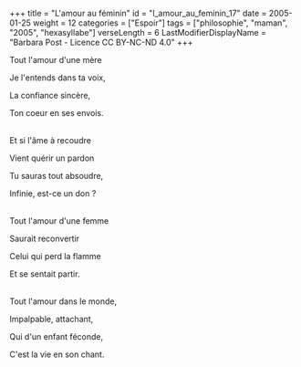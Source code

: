 +++
title = "L'amour au féminin"
id = "l_amour_au_feminin_17"
date = 2005-01-25
weight = 12
categories = ["Espoir"]
tags = ["philosophie", "maman", "2005", "hexasyllabe"]
verseLength = 6
LastModifierDisplayName = "Barbara Post - Licence CC BY-NC-ND 4.0"
+++

Tout l'amour d'une mère

Je l'entends dans ta voix,

La confiance sincère,

Ton coeur en ses envois.

 \
Et si l'âme à recoudre

Vient quérir un pardon

Tu sauras tout absoudre,

Infinie, est-ce un don ?

 \
Tout l'amour d'une femme

Saurait reconvertir

Celui qui perd la flamme

Et se sentait partir.

 \
Tout l'amour dans le monde,

Impalpable, attachant,

Qui d'un enfant féconde,

C'est la vie en son chant.
